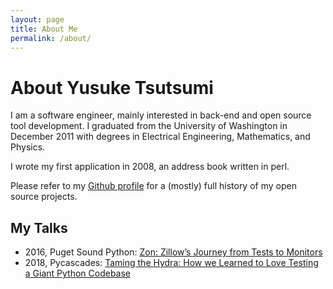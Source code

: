 ```yaml
---
layout: page
title: About Me
permalink: /about/
---
```


# About Yusuke Tsutsumi

I am a software engineer, mainly interested in back-end and open source tool development. I graduated from the University of Washington in December 2011 with degrees in Electrical Engineering, Mathematics, and Physics.

I wrote my first application in 2008, an address book written in perl.

Please refer to my [Github profile](https://github.com/toumorokoshi?tab=repositories) for a (mostly) full history of my open source projects.

## My Talks

- 2016, Puget Sound Python: [Zon: Zillow’s Journey from Tests to Monitors](https://youtu.be/-ZL5M-t9lwY)
- 2018, Pycascades: [Taming the Hydra: How we Learned to Love Testing a Giant Python Codebase](https://www.youtube.com/watch?v=F5x4_KVtfcA)